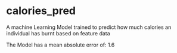 # calories_pred
A machine Learning Model trained to predict how much calories an individual has burnt based on feature data

The Model has a mean absolute error of: 1.6
